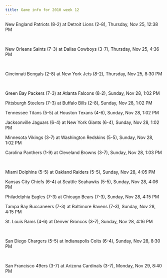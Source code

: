 ```yaml
---
title: Game info for 2010 week 12
---
```

New England Patriots (8-2) at Detroit Lions (2-8), Thursday, Nov 25, 12:38 PM


<br/>

New Orleans Saints (7-3) at Dallas Cowboys (3-7), Thursday, Nov 25, 4:36 PM


<br/>

Cincinnati Bengals (2-8) at New York Jets (8-2), Thursday, Nov 25, 8:30 PM


<br/>

Green Bay Packers (7-3) at Atlanta Falcons (8-2), Sunday, Nov 28, 1:02 PM

Pittsburgh Steelers (7-3) at Buffalo Bills (2-8), Sunday, Nov 28, 1:02 PM

Tennessee Titans (5-5) at Houston Texans (4-6), Sunday, Nov 28, 1:02 PM

Jacksonville Jaguars (6-4) at New York Giants (6-4), Sunday, Nov 28, 1:02 PM

Minnesota Vikings (3-7) at Washington Redskins (5-5), Sunday, Nov 28, 1:02 PM

Carolina Panthers (1-9) at Cleveland Browns (3-7), Sunday, Nov 28, 1:03 PM


<br/>

Miami Dolphins (5-5) at Oakland Raiders (5-5), Sunday, Nov 28, 4:05 PM

Kansas City Chiefs (6-4) at Seattle Seahawks (5-5), Sunday, Nov 28, 4:06 PM

Philadelphia Eagles (7-3) at Chicago Bears (7-3), Sunday, Nov 28, 4:15 PM

Tampa Bay Buccaneers (7-3) at Baltimore Ravens (7-3), Sunday, Nov 28, 4:15 PM

St. Louis Rams (4-6) at Denver Broncos (3-7), Sunday, Nov 28, 4:16 PM


<br/>

San Diego Chargers (5-5) at Indianapolis Colts (6-4), Sunday, Nov 28, 8:30 PM


<br/>

San Francisco 49ers (3-7) at Arizona Cardinals (3-7), Monday, Nov 29, 8:40 PM

